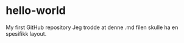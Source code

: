 # hello-world
My first GitHub repository
Jeg trodde at denne .md filen
skulle ha en spesifikk layout.

